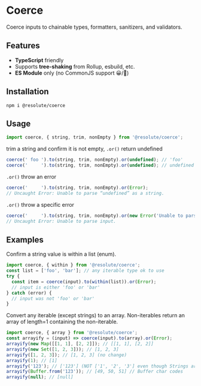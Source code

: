 # Coerce

Coerce inputs to chainable types, formatters, sanitizers, and validators.

## Features

* **TypeScript** friendly
* Supports **tree-shaking** from Rollup, esbuild, etc.
* **ES Module** only (no CommonJS support 😀/🙁)

## Installation

```shell
npm i @resolute/coerce
```

## Usage

```js
import coerce, { string, trim, nonEmpty } from '@resolute/coerce';
```
trim a string and confirm it is not empty, `.or()` return undefined
```js
coerce(' foo ').to(string, trim, nonEmpty).or(undefined); // 'foo'
coerce('     ').to(string, trim, nonEmpty).or(undefined); // undefined
```

`.or()` throw an error
```js
coerce('     ').to(string, trim, nonEmpty).or(Error);
// Uncaught Error: Unable to parse “undefined” as a string.
```

`.or()` throw a specific error
```js
coerce('     ').to(string, trim, nonEmpty).or(new Error('Unable to parse input.'));
// Uncaught Error: Unable to parse input.
```

## Examples

Confirm a string value is within a list (enum).
```js
import coerce, { within } from '@resolute/coerce';
const list = ['foo', 'bar']; // any iterable type ok to use
try {
  const item = coerce(input).to(within(list)).or(Error);
  // input is either 'foo' or 'bar'
} catch (error) {
  // input was not 'foo' or 'bar'
}
```

Convert any iterable (except strings) to an array. Non-iterables return an array
of length=1 containing the non-iterable.
```js
import coerce, { array } from '@resolute/coerce';
const arrayify = (input) => coerce(input).to(array).or(Error);
arrayify(new Map([[1, 1], [2, 2]]); // [[1, 1], [2, 2]]
arrayify(new Set([1, 2, 3])); // [1, 2, 3]
arrayify([1, 2, 3]); // [1, 2, 3] (no change)
arrayify(1); // [1]
arrayify('123'); // ['123'] (NOT ['1', '2', '3'] even though Strings are iterable)
arrayify(Buffer.from('123')); // [49, 50, 51] // Buffer char codes
arrayify(null); // [null]
```
